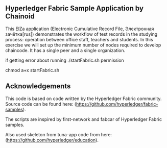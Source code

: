 ## Hyperledger Fabric Sample Application by Chainoid

This ElZa application (Electronic Cumulative Record File, Электронная зачётка[rus])  demonstrates the workflow of test records in the studying process: operation between office staff, teachers and students.
In this exercise we will set up the minimum number of nodes required to develop chaincode. It has a single peer and a single organization.

if getting error about running ./startFabric.sh permission

chmod a+x startFabric.sh

## Acknowledgements
This code is based on code written by the Hyperledger Fabric community. Source code can be found here: (https://github.com/hyperledger/fabric-samples).

The scripts are inspired by first-network and fabcar of Hyperledger Fabric samples.

Also used skeleton from tuna-app code from here: (https://github.com/hyperledger/education).
